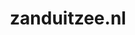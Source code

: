 ---
layout: post
title:  "zanduitzee.nl"
internal_url:  "/dutchgov/zanduitzee.nl.html"
subdomains_count: 2
all_subdomains_count: 2
urls_count: 2
ssl_rank: 0
http_rank: 80
url_link: /data/zanduitzee.nl/urls.txt
all_subdomains_link: /data/zanduitzee.nl/all_subdomains.txt
subdomains_link: /data/zanduitzee.nl/subdomains.txt
categories: dutchgov
---